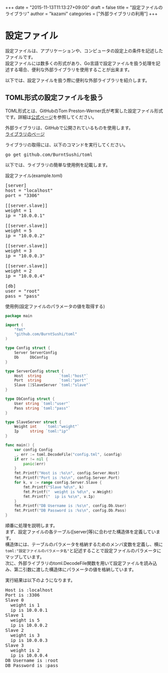 +++
date = "2015-11-13T11:13:27+09:00"
draft = false
title = "設定ファイルのライブラリ"
author = "kazami"
categories = ["外部ライブラリの利用"]
+++

# 設定ファイル
設定ファイルは、アプリケーションや、コンピュータの設定上の条件を記述したファイルです。  
設定ファイルには数多くの形式があり、Go言語で設定ファイルを扱う処理を記述する場合、便利な外部ライブラリを使用することが出来ます。  

以下では、設定ファイルを扱う際に便利な外部ライブラリを紹介します。


## TOML形式の設定ファイルを扱う
TOML形式とは、GitHubのTom Preston-Werner氏が考案した設定ファイル形式です。詳細は[公式ページ](https://github.com/toml-lang/toml)を参照してください。  

外部ライブラリは、GitHubで公開されているものを使用します。  
[ライブラリのページ](https://github.com/BurntSushi/toml)

ライブラリの取得には、以下のコマンドを実行してください。 
 
<pre class="output">
go get github.com/BurntSushi/toml
</pre>

以下では、ライブラリの簡単な使用例を記載します。　　

設定ファイル(example.toml)  

<pre class="output">
[server]
host = "localhost"
port = "3306"

[[server.slave]]
weight = 1
ip = "10.0.0.1"

[[server.slave]]
weight = 5
ip = "10.0.0.2"

[[server.slave]]
weight = 3
ip = "10.0.0.3"

[[server.slave]]
weight = 2
ip = "10.0.0.4"

[db]
user = "root"
pass = "pass"
</pre>


使用例(設定ファイルのパラメータの値を取得する)  

```go
package main

import (
    "fmt"
    "github.com/BurntSushi/toml"
)

type Config struct {
    Server ServerConfig
    Db     DbConfig
}

type ServerConfig struct {
    Host  string        `toml:"host"`
    Port  string        `toml:"port"`
    Slave []SlaveServer `toml:"slave"`
}

type DbConfig struct {
    User string `toml:"user"`
    Pass string `toml:"pass"`
}

type SlaveServer struct {
    Weight int    `toml:"weight"`
    Ip     string `toml:"ip"`
}

func main() {
    var config Config
    _, err := toml.DecodeFile("config.tml", &config)
    if err != nil {
        panic(err)
    }
    fmt.Printf("Host is :%s\n", config.Server.Host)
    fmt.Printf("Port is :%s\n", config.Server.Port)
    for k, v := range config.Server.Slave {
        fmt.Printf("Slave %d\n", k)
        fmt.Printf("  weight is %d\n", v.Weight)
        fmt.Printf("  ip is %s\n", v.Ip)
    }
    fmt.Printf("DB Username is :%s\n", config.Db.User)
    fmt.Printf("DB Password is :%s\n", config.Db.Pass)
}
```

順番に処理を説明します。  
まず、設定ファイルの各テーブル([server]等)に合わせた構造体を定義しています。  
構造体には、テーブルのパラメータを格納するためのメンバ変数を定義し、横に`toml:"設定ファイルのパラメータ名"`と記述することで設定ファイルのパラメータにマップしています。  
次に、外部ライブラリのtoml.DecodeFile関数を用いて設定ファイルを読み込み、第二引数に渡した構造体にパラメータの値を格納しています。  

実行結果は以下のようになります。

<pre class="output">
Host is :localhost
Port is :3306
Slave 0
  weight is 1
  ip is 10.0.0.1
Slave 1
  weight is 5
  ip is 10.0.0.2
Slave 2
  weight is 3
  ip is 10.0.0.3
Slave 3
  weight is 2
  ip is 10.0.0.4
DB Username is :root
DB Password is :pass
</pre>


